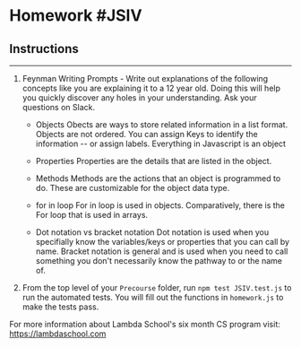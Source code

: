 # Homework #JSIV

## Instructions
---
1. Feynman Writing Prompts - Write out explanations of the following concepts like you are explaining it to a 12 year old.  Doing this will help you quickly discover any holes in your understanding.  Ask your questions on Slack.
		
	* Objects
	Obects are ways to store related information in a list format. Objects are not ordered. You can assign Keys to identify the information -- or assign labels. 
	Everything in Javascript is an object

	* Properties
	Properties are the details that are listed in the object. 

	* Methods
	Methods are the actions that an object is programmed to do. These are customizable for the object data type. 

	* for in loop
	For in loop is used in objects. Comparatively, there is the For loop that is used in arrays. 

	* Dot notation vs bracket notation
	Dot notation is used when you specifially know the variables/keys or properties that you can call by name. Bracket notation is general and is used when you need to call something you don't necessarily know the pathway to or the name of. 

2. From the top level of your `Precourse` folder, run `npm test JSIV.test.js` to run the automated tests. You will fill out the functions in `homework.js` to make the tests pass.


For more information about Lambda School's six month CS program visit: https://lambdaschool.com
